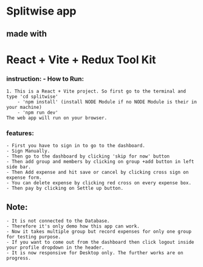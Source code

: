 # Splitwise app
## made with 
# React + Vite + Redux Tool Kit

### instruction: -  How to Run:
    1. This is a React + Vite project. So first go to the terminal and type 'cd splitwise'
        - 'npm install' (install NODE Module if no NODE Module is their in your machine)
        - 'npm run dev' 
    The web app will run on your browser.

### features:
    - First you have to sign in to go to the dashboard.
    - Sign Manually.
    - Then go to the dashboard by clicking 'skip for now' button
    - Then add group and members by clicking on group +add button in left side bar.
    - Then Add expense and hit save or cancel by clicking cross sign on expense form.
    - You can delete expense by clicking red cross on every expense box.
    - Then pay by clicking on Settle up button.


## Note:
    - It is not connected to the Database. 
    - Therefore it's only demo how this app can work.
    - Now it takes multiple group but record expenses for only one group for testing purpose.
    - If you want to come out from the dashboard then click logout inside your profile dropdown in the header.
    - It is now responsive for Desktop only. The further works are on progress.


